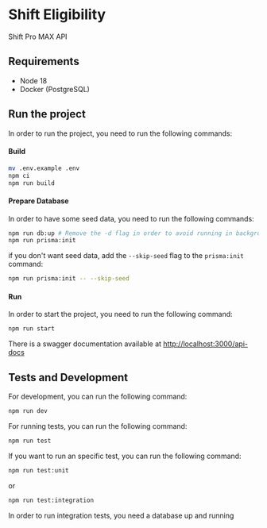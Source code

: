 # Shift Eligibility

Shift Pro MAX API

## Requirements

- Node 18
- Docker (PostgreSQL)
  
## Run the project

In order to run the project, you need to run the following commands:

#### Build
```bash
mv .env.example .env
npm ci
npm run build
```
#### Prepare Database
In order to have some seed data, you need to run the following commands:
```bash
npm run db:up # Remove the -d flag in order to avoid running in background
npm run prisma:init  
```

if you don't want seed data, add the `--skip-seed` flag to the `prisma:init` command:

```bash
npm run prisma:init -- --skip-seed
```
#### Run #####
In order to start the project, you need to run the following command:
```bash
npm run start
```
There is a swagger documentation available at [http://localhost:3000/api-docs](http://localhost:3000/api-docs)
## Tests and Development ##
For development, you can run the following command:
```bash
npm run dev
```

For running tests, you can run the following command:
```bash
npm run test
```

If you want to run an specific test, you can run the following command:
```bash
npm run test:unit
```

or

```bash
npm run test:integration
```

In order to run integration tests, you need a database up and running